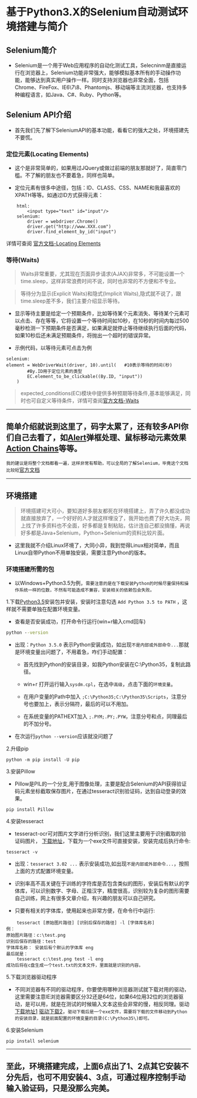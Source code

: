 # 基于Python3.X的Selenium自动测试环境搭建与简介

## Selenium简介
- Selenium是一个用于Web应用程序的自动化测试工具，Selecninm是直接运行在浏览器上，Selenium功能非常强大，能够模拟基本所有的手动操作功能，能够达到真实用户操作一样。同时支持浏览器也非常全面，包括Chrome、FireFox、IE6\7\8、Phantomjs、移动端等主流浏览器，也支持多种编程语言，如Java、C#、Ruby、Python等。

## Selenium API介绍

- 首先我们先了解下SeleniumAPI的基本功能，看看它的强大之处，环境搭建先不要慌。

### 定位元素(Locating Elements)
 
- 这个是非常简单的，如果用过JQuery或做过前端的朋友那就好了，简直零门槛。不了解的朋友也不要着急，同样也简单。

- 定位元素有很多中途径，包括：ID、CLASS、CSS、NAME和我最喜欢的XPATH等等。如通过ID方式获得元素：

```
    html:
        <input type="text" id="input"/>
    selenium: 
        driver = webdriver.Chrome()
        driver.get("http://www.XXX.com")
        driver.find_element_by_id("input")
```
详情可查阅 [官方文档-Locating Elements](http://selenium-python.readthedocs.io/locating-elements.html)

### 等待(Waits)

>Waits非常重要，尤其现在页面异步请求(AJAX)非常多，不可能设置一个time.sleep，这样非常浪费时间不说，同时也非常的不方便和不专业。

>等待分为显示(Explicit Waits)和隐式(Implicit Waits),隐式就不说了，跟time.sleep差不多，我们主要介绍显示等待。

- 显示等待主要是给定一个预期条件，比如等待某个元素消失、等待某个元素可以点击、存在等等，它将设置一个等待时间如10秒，在10秒的时间内每过500毫秒检测一下预期条件是否满足，如果满足就停止等待继续执行后面的代码，如果10秒后还未满足预期条件，将抛出一个超时的错误异常。

- 示例代码，以等待元素可点击为例
```
selenium:
element = WebDriverWait(driver, 10).until(   #10表示等待的时间(秒)
        #By.ID用于定位元素的类型
        EC.element_to_be_clickable((By.ID, "input"))
    )
```
>expected_conditions(EC)模块中提供多种预期等待条件,基本能够满足，同时也可自定义等待条件，详情可查阅[官方文档-Waits](http://selenium-python.readthedocs.io/waits.html)

---

## 简单介绍就说到这里了，码字太累了，还有较多API你们自己去看了，如[Alert](http://selenium-python.readthedocs.io/api.html#module-selenium.webdriver.common.alert)弹框处理、鼠标移动元素效果[Action Chains](http://selenium-python.readthedocs.io/api.html#module-selenium.webdriver.common.action_chains)等等。
`我的建议是将整个文档都看一遍，这样非常有帮助，可以全局的了解Selenium，毕竟这个文档比较短`[官方文档](http://selenium-python.readthedocs.io/)

---

## 环境搭建

>环境搭建可大可小，要知道好多朋友都死在环境搭建上，弄了许久都没成功就直接放弃了，一个好好的人才就这样埋没了，我开始也费了好大功夫，网上找了许多资料也不全面，好多都是复制粘贴，估计连自己都没搞懂，再说好多都是Java+Selenium，Python+Selenium的资料比较片面。

- 这里我就不介绍Linux环境了，大同小异，我到觉得Linux相对简单，而且Linux自带Python不用单独安装，需要注意Python的版本。

### 环境搭建所需的包

- 以Windows+Python3.5为例，`需要注意的是在下载安装Python的时候尽量保持和操作系统一样的位数，不然有可能造成不兼容，安装相关的依赖包会失败。`

1.下载[Python3.5](https://www.python.org/downloads/release/python-350/)安装包并安装，安装时注意勾选 `Add Python 3.5 to PATH` ，这样就不需要单独在配置环境变量。   
- 查看是否安装成功，打开命令行运行(win+r输入cmd回车)
```cmd shell
python --version  
```
- 出现：`Python 3.5.0` 表示Python安装成功，如出现`不是内部或外部命令...`那就是环境变量出问题了，不用着急，咋们手动配置：

    + 首先找到Python的安装目录，如我Python安装在C:\Python35，复制此路径。

    + win+r 打开运行输入`sysdm.cpl`，在选中`高级`，点击下面的`环境变量`。

    + 在用户变量的Path中加入 `;C:\Python35;C:\Python35\Scripts`，注意分号也要加上，表示分隔符，最后的可以不用加。

    + 在系统变量的PATHEXT加入 `;.PYM;.PY;.PYW`，注意分号和点，同理最后的不加分号。

- 在次运行`python --version`应该就没问题了

2.升级pip
```
python -m pip install -U pip
```
3.安装Pillow
- Pillow是PIL的一个分支,用于图像处理，主要是配合Selenium的API获得验证码元素坐标截取保存图片，在通过tesseract识别验证码，达到自动登录的效果。
```
pip install Pillow
```
4.安装tesseract

- tesseract-ocr可对图片文字进行分析识别，我们这里主要用于识别截取的验证码图片， [下载地址](https://sourceforge.net/projects/tesseract-ocr-alt/files/)，下载为一个exe文件可直接安装，安装完成后执行命令:
```
tesseract -v
```
- 出现：`tesseract 3.02 ...` 表示安装成功,如出现`不是内部或外部命令...`，按照上面的方式配置环境变量。

- 识别率高不高关键在于训练的字符库是否包含类似的图形，安装后有默认的字体库，可以识别数字、字母、正楷汉字，精度很高，识别较为复杂的图形需要自己训练，网上有很多文章介绍，有兴趣的朋友可以自己研究。

- 只要有相关的字体库，使用起来也非常方便，在命令行中运行:

```
    tesseract [原始图片路径] [识别后保存的路径] -l [字体库名称]
例：
原始图片路径：c:\test.png
识别后保存的路径：test
字体库名称： 安装后有个默认的字体库 eng
最后就是：
    tesseract c:\test.png test -l eng
成功后将在c盘生成一个test.txt的文本文件，里面就是识别的内容。
```
5.下载浏览器驱动程序

- 不同浏览器有不同的驱动程序，你要使用哪种浏览器测试就下载对用的驱动，这里需要注意IE浏览器需要区分32还是64位，如果64位用32位的浏览器驱动，是可以用，就是在测试的时候输入文本这些会非常的慢，相反同理。驱动[下载地址1](http://selenium-python.readthedocs.io/installation.html#drivers) [驱动下载2](http://www.seleniumhq.org/)，`驱动下载后是一个exe文件，需要将下载的文件移动到Python的安装目录，就是前面配置的环境变量的目录(C:\Python35\)即可。`

6.安装Selenium
```
pip install selenium
```
---
## 至此，环境搭建完成，上面6点出了1、2点其它安装不分先后，也可不用安装4、3点，可通过程序控制手动输入验证码，只是没那么完美。
